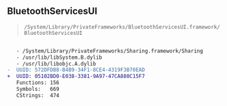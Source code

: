 ## BluetoothServicesUI

> `/System/Library/PrivateFrameworks/BluetoothServicesUI.framework/BluetoothServicesUI`

```diff

   - /System/Library/PrivateFrameworks/Sharing.framework/Sharing
   - /usr/lib/libSystem.B.dylib
   - /usr/lib/libobjc.A.dylib
-  UUID: 572DFDB8-B4B9-34F1-8CE4-4319F3B70EAD
+  UUID: 05102BD0-E038-3381-9A97-47CA880C15F7
   Functions: 156
   Symbols:   669
   CStrings:  474

```

